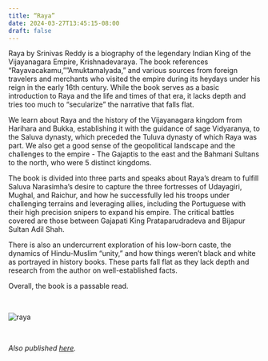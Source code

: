 ```yaml
--- 
title: “Raya”
date: 2024-03-27T13:45:15-08:00
draft: false
--- 
```


Raya by Srinivas Reddy is a biography of the legendary Indian King of the Vijayanagara Empire, Krishnadevaraya. The book references “Rayavacakamu,””Amuktamalyada,” and various sources from foreign travelers and merchants who visited the empire during its heydays under his reign in the early 16th century. While the book serves as a basic introduction to Raya and the life and times of that era, it lacks depth and tries too much to “secularize” the narrative that falls flat. 

We learn about Raya and the history of the Vijayanagara kingdom from Harihara and Bukka, establishing it with the guidance of sage Vidyaranya, to the Saluva dynasty, which preceded the Tuluva dynasty of which Raya was part. We also get a good sense of the geopolitical landscape and the challenges to the empire - The Gajaptis to the east and the Bahmani Sultans to the north, who were 5 distinct kingdoms. 

The book is divided into three parts and speaks about Raya’s dream to fulfill Saluva Narasimha’s desire to capture the three fortresses of Udayagiri, Mughal, and Raichur, and how he successfully led his troops under challenging terrains and leveraging allies, including the Portuguese with their high precision snipers to expand his empire. The critical battles covered are those between Gajapati King Prataparudradeva and Bijapur Sultan Adil Shah. 

There is also an undercurrent exploration of his low-born caste, the dynamics of Hindu-Muslim “unity,” and how things weren’t black and white as portrayed in history books. These parts fall flat as they lack depth and research from the author on well-established facts. 

Overall, the book is a passable read. 


&nbsp;&nbsp;

![raya](/raya.jpg)

&nbsp;&nbsp;

*Also published [here](https://www.goodreads.com/book/show/52668624).*